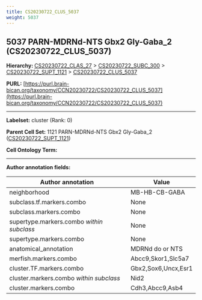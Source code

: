 ```yaml
---
title: CS20230722_CLUS_5037
weight: 5037
---
```

## 5037 PARN-MDRNd-NTS Gbx2 Gly-Gaba_2 (CS20230722_CLUS_5037)
<b>Hierarchy: </b>
[CS20230722_CLAS_27](../CS20230722_CLAS_27) >
[CS20230722_SUBC_300](../CS20230722_SUBC_300) >
[CS20230722_SUPT_1121](../CS20230722_SUPT_1121) >
[CS20230722_CLUS_5037](../CS20230722_CLUS_5037)

**PURL:** [https://purl.brain-bican.org/taxonomy/CCN20230722/CS20230722_CLUS_5037](https://purl.brain-bican.org/taxonomy/CCN20230722/CS20230722_CLUS_5037)

---


**Labelset:** cluster (Rank: 0)

**Parent Cell Set:** 1121 PARN-MDRNd-NTS Gbx2 Gly-Gaba_2 ([CS20230722_SUPT_1121](../CS20230722_SUPT_1121))



**Cell Ontology Term:** 

[MARKER GENES.]: #


---

[TRANSFERRED ANNOTATIONS.]: #


[AUTHOR ANNOTATION FIELDS.]: #


**Author annotation fields:**

| Author annotation | Value |
|-------------------|-------|
|neighborhood|MB-HB-CB-GABA|
|subclass.tf.markers.combo|None|
|subclass.markers.combo|None|
|supertype.markers.combo _within subclass_|None|
|supertype.markers.combo|None|
|anatomical_annotation|MDRNd do or NTS|
|merfish.markers.combo|Abcc9,Skor1,Slc5a7|
|cluster.TF.markers.combo|Gbx2,Sox6,Uncx,Esr1|
|cluster.markers.combo _within subclass_|Nid2|
|cluster.markers.combo|Cdh3,Abcc9,Asb4|
